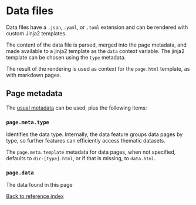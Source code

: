 # Data files

Data files have a `.json`, `.yaml`, or `.toml` extension and can be rendered
with custom Jinja2 templates.

The content of the data file is parsed, merged into the page metadata, and made
available to a jinja2 template as the `data` context variable. The jinja2
template can be chosen using the `type` metadata.

The result of the rendering is used as context for the `page.html` template, as
with markdown pages.

## Page metadata

The [usual metadata](metadata.md) can be used, plus the following items:

### `page.meta.type`

Identifies the data type. Internally, the data feature groups data pages by
type, so further features can efficiently access thematic datasets.

The `page.meta.template` metadata for data pages, when not specified, defaults
to `dir-[type].html`, or if that is missing, to `data.html`.

### `page.data`

The data found in this page


[Back to reference index](reference.md)
